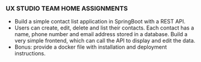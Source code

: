 ### UX STUDIO TEAM HOME ASSIGNMENTS

* Build a simple contact list application in SpringBoot with a REST API. 
* Users can create, edit, delete and list their contacts. Each contact has a name, phone number and email address stored 
in a database. Build a very simple frontend, which can call the API to display and edit the data.
* Bonus: provide a docker file with installation and deployment instructions.
